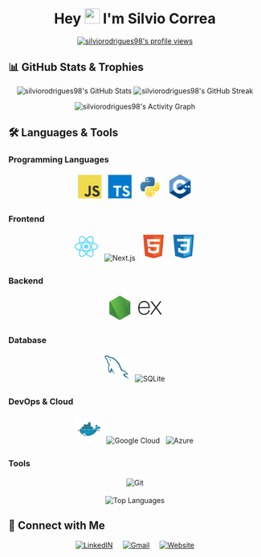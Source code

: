 <h1 align="center">Hey <img src="https://raw.githubusercontent.com/SP-XD/SP-XD/refs/heads/main/images/Developer.gif" height="30px" width="30px"> I'm Silvio Correa</h1>

<p align="center">
  <a href="https://komarev.com/ghpvc/?username=silviorodrigues98">
    <img src="https://komarev.com/ghpvc/?username=silviorodrigues98&label=Profile%20views&color=00FFFF&style=flat-square" alt="silviorodrigues98's profile views" />
  </a>
</p>

## 📊 GitHub Stats & Trophies
<p align="center">
  <img src="https://github-readme-stats.vercel.app/api?username=silviorodrigues98&show_icons=true&theme=dracula&hide_border=true&count_private=true&cache_seconds=86400" alt="silviorodrigues98's GitHub Stats" width="49%" />
  <img src="https://streak-stats.demolab.com/?user=silviorodrigues98&theme=dracula&hide_border=true&cache_seconds=86400" alt="silviorodrigues98's GitHub Streak" width="49%" />
</p>
<p align="center">
  <img height="280em" src="https://github-readme-activity-graph.vercel.app/graph?username=silviorodrigues98&theme=dracula&radius=10" alt="silviorodrigues98's Activity Graph" />
</p>


## 🛠️ Languages & Tools

### Programming Languages
<p align="center"><img src="https://raw.githubusercontent.com/devicons/devicon/master/icons/javascript/javascript-original.svg" alt="JavaScript" width="48" height="48" style="margin: 4px;" /> <img src="https://raw.githubusercontent.com/devicons/devicon/master/icons/typescript/typescript-original.svg" alt="TypeScript" width="48" height="48" style="margin: 4px;" /> <img src="https://raw.githubusercontent.com/devicons/devicon/master/icons/python/python-original.svg" alt="Python" width="48" height="48" style="margin: 4px;" /> <img src="https://raw.githubusercontent.com/devicons/devicon/master/icons/cplusplus/cplusplus-original.svg" alt="C++" width="48" height="48" style="margin: 4px;" /></p>

### Frontend
<p align="center"><img src="https://raw.githubusercontent.com/devicons/devicon/master/icons/react/react-original.svg" alt="React" width="48" height="48" style="margin: 4px;" /> <img src="https://cdn.worldvectorlogo.com/logos/nextjs-2.svg" alt="Next.js" width="48" height="48" style="margin: 4px;" /> <img src="https://raw.githubusercontent.com/devicons/devicon/master/icons/html5/html5-original.svg" alt="HTML5" width="48" height="48" style="margin: 4px;" /> <img src="https://raw.githubusercontent.com/devicons/devicon/master/icons/css3/css3-original.svg" alt="CSS3" width="48" height="48" style="margin: 4px;" /></p>

### Backend
<p align="center"><img src="https://raw.githubusercontent.com/devicons/devicon/master/icons/nodejs/nodejs-original.svg" alt="Node.js" width="48" height="48" style="margin: 4px;" /> <img src="https://raw.githubusercontent.com/devicons/devicon/master/icons/express/express-original.svg" alt="Express.js" width="48" height="48" style="margin: 4px;" /></p>

### Database
<p align="center"><img src="https://raw.githubusercontent.com/devicons/devicon/master/icons/mysql/mysql-original.svg" alt="MySQL" width="48" height="48" style="margin: 4px;" /> <img src="https://www.vectorlogo.zone/logos/sqlite/sqlite-icon.svg" alt="SQLite" width="48" height="48" style="margin: 4px;" /></p>

### DevOps & Cloud
<p align="center"><img src="https://raw.githubusercontent.com/devicons/devicon/master/icons/docker/docker-original.svg" alt="Docker" width="48" height="48" style="margin: 4px;" /> <img src="https://www.vectorlogo.zone/logos/google_cloud/google_cloud-icon.svg" alt="Google Cloud" width="48" height="48" style="margin: 4px;" /> <img src="https://www.vectorlogo.zone/logos/microsoft_azure/microsoft_azure-icon.svg" alt="Azure" width="48" height="48" style="margin: 4px;" /></p>

### Tools
<p align="center"><img src="https://www.vectorlogo.zone/logos/git-scm/git-scm-icon.svg" alt="Git" width="48" height="48" style="margin: 4px;" /></p>

<p align="center">
<img src="https://github-readme-stats.vercel.app/api/top-langs/?username=silviorodrigues98&layout=compact&theme=dracula&hide_border=true&langs_count=10&cache_seconds=86400" alt="Top Languages" />
</p>

## 🔗 Connect with Me
<p align="center"><a href="https://www.linkedin.com/in/silviorodrigues98/" target="_blank"><img src="https://raw.githubusercontent.com/gauravghongde/social-icons/9d939e1c5b7ea4a24ac39c3e4631970c0aa1b920/SVG/Color/LinkedIN.svg" alt="LinkedIN" width="40" height="40" style="margin: 0 8px;"/></a> <a href="mailto:silviorodrigues98@hotmail.com" target="_blank"><img src="https://raw.githubusercontent.com/gauravghongde/social-icons/9d939e1c5b7ea4a24ac39c3e4631970c0aa1b920/SVG/Color/Gmail.svg" alt="Gmail" width="40" height="40" style="margin: 0 8px;"/></a> <a href="https://silviorodrigues98.github.io/" target="_blank"><img src="https://raw.githubusercontent.com/gauravghongde/social-icons/9d939e1c5b7ea4a24ac39c3e4631970c0aa1b920/SVG/Color/WWW.svg" alt="Website" width="40" height="40" style="margin: 0 8px;"/></a></p>

